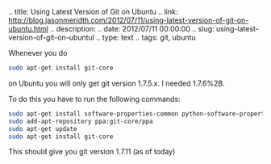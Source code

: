 .. title: Using Latest Version of Git on Ubuntu
.. link: http://blog.jasonmeridth.com/2012/07/11/using-latest-version-of-git-on-ubuntu.html 
.. description: 
.. date: 2012/07/11 00:00:00
.. slug: using-latest-version-of-git-on-ubuntul
.. type: text
.. tags: git, ubuntu 

Whenever you do

```bash
sudo apt-get install git-core
```

on Ubuntu you will only get git version 1.7.5.x. I needed 1.7.6%2B.

To do this you have to run the following commands:

```bash
sudo apt-get install software-properties-common python-software-properties
sudo add-apt-repository ppa:git-core/ppa
sudo apt-get update
sudo apt-get install git-core
```

This should give you git version 1.7.11 (as of today)  
